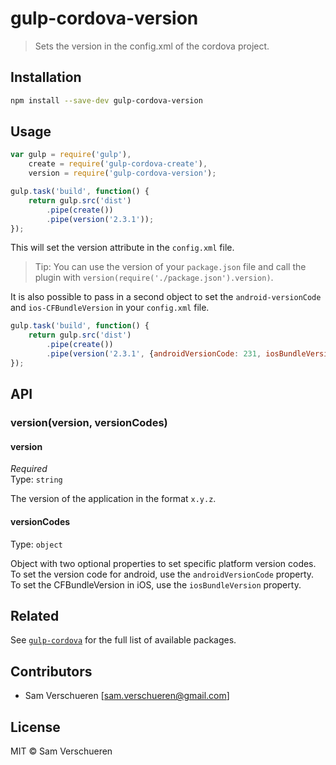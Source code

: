 # gulp-cordova-version

> Sets the version in the config.xml of the cordova project.

## Installation

```bash
npm install --save-dev gulp-cordova-version
```

## Usage

```javascript
var gulp = require('gulp'),
    create = require('gulp-cordova-create'),
    version = require('gulp-cordova-version');

gulp.task('build', function() {
    return gulp.src('dist')
        .pipe(create())
        .pipe(version('2.3.1'));
});
```

This will set the version attribute in the `config.xml` file.

> Tip: You can use the version of your `package.json` file and call the plugin with `version(require('./package.json').version)`.

It is also possible to pass in a second object to set the `android-versionCode` and `ios-CFBundleVersion` in your `config.xml` file.

```javascript
gulp.task('build', function() {
    return gulp.src('dist')
        .pipe(create())
        .pipe(version('2.3.1', {androidVersionCode: 231, iosBundleVersion: '2.3.1'}));
});
```

## API

### version(version, versionCodes)

#### version

*Required*  
Type: `string`

The version of the application in the format `x.y.z`.

#### versionCodes

Type: `object`

Object with two optional properties to set specific platform version codes. To set the version code for android, use the `androidVersionCode`
property. To set the CFBundleVersion in iOS, use the `iosBundleVersion` property.

## Related

See [`gulp-cordova`](https://github.com/SamVerschueren/gulp-cordova) for the full list of available packages.

## Contributors

- Sam Verschueren [<sam.verschueren@gmail.com>]

## License

MIT © Sam Verschueren
